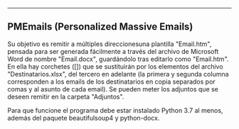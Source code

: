 -----------------------------------------------------------------------------------------------------
PMEmails (Personalized Massive Emails)
-----------------------------------------------------------------------------------------------------
Su objetivo es remitir a múltiples direccionesuna plantilla "Email.htm", pensada para ser generada
fácilmente a través del archivo de Microsoft Word de nombre "Email.docx", guardándolo tras editarlo 
como "Email.htm". En ella hay corchetes ([]) que se sustituirán por los elementos del archivo 
"Destinatarios.xlsx", del tercero en adelante (la primera y segunda columna corresponden a los emails
de los destinatarios en copia separados por comas y al asunto de cada email). Se pueden meter los 
adjuntos que se deseen remitir en la carpeta "Adjuntos". 

Para que funcione el programa debe estar instalado Python 3.7 al menos, además del paquete beautifulsoup4 
y python-docx.
